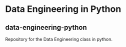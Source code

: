 
# Data Engineering in Python
## data-engineering-python

Repository for the Data Engineering class in python. 
